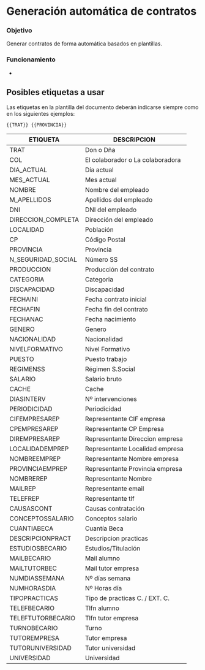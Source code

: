 # Generación automática de contratos

### Objetivo

Generar contratos de forma automática basados en plantillas.

### Funcionamiento
* 

## Posibles etiquetas a usar

Las etiquetas en la plantilla del documento deberán indicarse siempre como en los siguientes ejemplos:

```txt
{{TRAT}} {{PROVINCIA}}
```

| ETIQUETA               | DESCRIPCION                      |
|------------------------|----------------------------------|
| TRAT                   | Don o Dña                        |
| COL                    | El colaborador o La colaboradora |
| DIA_ACTUAL             | Día actual                       |
| MES_ACTUAL             | Mes actual                       |
| NOMBRE                 | Nombre del empleado              |
| M_APELLIDOS            | Apellidos del empleado           |
| DNI                    | DNI del empleado                 |
| DIRECCION_COMPLETA     | Dirección del empleado           |
| LOCALIDAD              | Población                        |
| CP                     | Código Postal                    |
| PROVINCIA              | Provincia                        |
| N_SEGURIDAD_SOCIAL     | Número SS                        |
| PRODUCCION             | Producción del contrato          |
| CATEGORIA              | Categoria                        |
| DISCAPACIDAD           | Discapacidad                     |
| FECHAINI               | Fecha contrato inicial           |
| FECHAFIN               | Fecha fin del contrato           |
| FECHANAC               | Fecha nacimiento                 |
| GENERO                 | Genero                           |
| NACIONALIDAD           | Nacionalidad                     |
| NIVELFORMATIVO         | Nivel Formativo                  |
| PUESTO                 | Puesto trabajo                   |
| REGIMENSS              | Régimen S.Social                 |
| SALARIO                | Salario bruto                    |
| CACHE                  | Cache                            |
| DIASINTERV             | Nº intervenciones                |
| PERIODICIDAD           | Periodicidad                     |
| CIFEMPRESAREP          | Representante CIF empresa        |
| CPEMPRESAREP           | Representante CP Empresa         |
| DIREMPRESAREP          | Representante Direccion empresa  |
| LOCALIDADEMPREP        | Representante Localidad empresa  |
| NOMBREEMPREP           | Representante Nombre empresa     |
| PROVINCIAEMPREP        | Representante Provincia empresa  |
| NOMBREREP              | Representante Nombre             |
| MAILREP                | Representante email              |
| TELEFREP               | Representante tlf                |
| CAUSASCONT             | Causas contratación              |
| CONCEPTOSSALARIO       | Conceptos salario                |
| CUANTIABECA            | Cuantía Beca                     |
| DESCRIPCIONPRACT       | Descripcion practicas            |
| ESTUDIOSBECARIO        | Estudios/Titulación              |
| MAILBECARIO            | Mail alumno                      |
| MAILTUTORBEC           | Mail tutor empresa               |
| NUMDIASSEMANA          | Nº días semana                   |
| NUMHORASDIA            | Nº Horas día                     |
| TIPOPRACTICAS          | Tipo de practicas C. / EXT. C.   |
| TELEFBECARIO           | Tlfn alumno                      |
| TELEFTUTORBECARIO      | Tlfn tutor empresa               |
| TURNOBECARIO           | Turno                            |
| TUTOREMPRESA           | Tutor empresa                    |
| TUTORUNIVERSIDAD       | Tutor universidad                |
| UNIVERSIDAD            | Universidad                      |